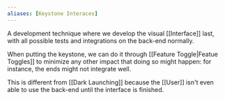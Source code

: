 ```yaml
---
aliases: [Keystone Interaces]
---
```


A development technique where we develop the visual [[Interface]] last, with all possible tests and integrations on the back-end normally.

When putting the keystone, we can do it through [[Feature Toggle|Featue Toggles]] to minimize any other impact that doing so might happen: for instance, the ends might not integrate well.

This is different from [[Dark Launching]] because the [[User]] isn't even able to use the back-end until the interface is finished.